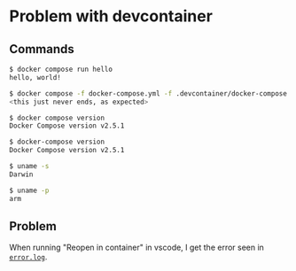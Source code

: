 # Problem with devcontainer

## Commands

```bash
$ docker compose run hello
hello, world!
```

```bash
$ docker compose -f docker-compose.yml -f .devcontainer/docker-compose.yml run hello
<this just never ends, as expected>
```

```bash
$ docker compose version
Docker Compose version v2.5.1

$ docker-compose version
Docker Compose version v2.5.1
```

```bash
$ uname -s
Darwin

$ uname -p
arm
```

## Problem

When running "Reopen in container" in vscode, I get the error seen in [`error.log`](error.log).